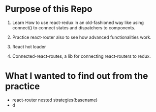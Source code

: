 # Purpose of this Repo

1. Learn How to use react-redux in an old-fashioned way like using connect() to connect states and dispatchers to components.

2. Practice react-router also to see how advanced functionalities work.

3. React hot loader

4. Connected-react-routes, a lib for connecting react-routers to redux.

# What I wanted to find out from the practice

- react-router nested <Routes> strategies(basename)
- d
